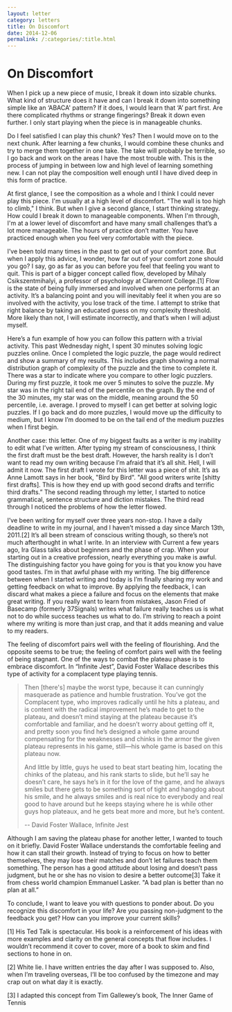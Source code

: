 ```yaml
---
layout: letter
category: letters
title: On Discomfort
date: 2014-12-06
permalink: /:categories/:title.html
---
```


# On Discomfort

When I pick up a new piece of music, I break it down into sizable chunks. What kind of structure does it have and can I break it down into something simple like an ‘ABACA' pattern? If it does, I would learn that ‘A’ part first. Are there complicated rhythms or strange fingerings? Break it down even further. I only start playing when the piece is in manageable chunks.

Do I feel satisfied I can play this chunk? Yes? Then I would move on to the next chunk. After learning a few chunks, I would combine these chunks and try to merge them together in one take. The take will probably be terrible, so I go back and work on the areas I have the most trouble with. This is the process of jumping in between low and high level of learning something new. I can not play the composition well enough until I have dived deep in this form of practice.

At first glance, I see the composition as a whole and I think I could never play this piece. I'm usually at a high level of discomfort. "The wall is too high to climb," I think. But when I give a second glance, I start thinking strategy. How could I break it down to manageable components. When I'm through, I'm at a lower level of discomfort and have many small challenges that’s a lot more manageable. The hours of practice don’t matter. You have practiced enough when you feel very comfortable with the piece.

I’ve been told many times in the past to get out of your comfort zone. But when I apply this advice, I wonder, how far out of your comfort zone should you go? I say, go as far as you can before you feel that feeling you want to quit. This is part of a bigger concept called flow, developed by Mihaly Csikszentmihalyi, a professor of psychology at Claremont College.[1] Flow is the state of being fully immersed and involved when one performs at an activity. It’s a balancing point and you will inevitably feel it when you are so involved with the activity, you lose track of the time. I attempt to strike that right balance by taking an educated guess on my complexity threshold. More likely than not, I will estimate incorrectly, and that’s when I will adjust myself.

Here’s a fun example of how you can follow this pattern with a trivial activity. This past Wednesday night, I spent 30 minutes solving logic puzzles online. Once I completed the logic puzzle, the page would redirect and show a summary of my results. This includes graph showing a normal distribution graph of complexity of the puzzle and the time to complete it. There was a star to indicate where you compare to other logic puzzlers. During my first puzzle, it took me over 5 minutes to solve the puzzle. My star was in the right tail end of the percentile on the graph. By the end of the 30 minutes, my star was on the middle, meaning around the 50 percentile, i.e. average. I proved to myself I can get better at solving logic puzzles. If I go back and do more puzzles, I would move up the difficulty to medium, but I know I’m doomed to be on the tail end of the medium puzzles when I first begin.

Another case: this letter. One of my biggest faults as a writer is my inability to edit what I’ve written. After typing my stream of consciousness, I think the first draft must be the best draft. However, the harsh reality is I don’t want to read my own writing because I’m afraid that it’s all shit. Hell, I will admit it now. The first draft I wrote for this letter was a piece of shit. It’s as Anne Lamott says in her book, "Bird by Bird". "All good writers write [shitty first drafts]. This is how they end up with good second drafts and terrific third drafts.” The second reading through my letter, I started to notice grammatical, sentence structure and diction mistakes. The third read through I noticed the problems of how the letter flowed.

I’ve been writing for myself over three years non-stop. I have a daily deadline to write in my journal, and I haven’t missed a day since March 13th, 2011.[2] It’s all been stream of conscious writing though, so there’s not much afterthought in what I write. In an interview with Current a few years ago, Ira Glass talks about beginners and the phase of crap. When your starting out in a creative profession, nearly everything you make is awful. The distinguishing factor you have going for you is that you know you have good tastes. I’m in that awful phase with my writing. The big difference between when I started writing and today is I’m finally sharing my work and getting feedback on what to improve. By applying the feedback, I can discard what makes a piece a failure and focus on the elements that make great writing. If you really want to learn from mistakes, Jason Fried of Basecamp (formerly 37Signals) writes what failure really teaches us is what not to do while success teaches us what to do. I’m striving to reach a point where my writing is more than just crap, and that it adds meaning and value to my readers.

The feeling of discomfort pairs well with the feeling of flourishing. And the opposite seems to be true; the feeling of comfort pairs well with the feeling of being stagnant. One of the ways to combat the plateau phase is to embrace discomfort. In “Infinite Jest”, David Foster Wallace describes this type of activity for a complacent type playing tennis.

> Then [there's] maybe the worst type, because it can cunningly masquerade as patience and humble frustration. You’ve got the Complacent type, who improves radically until he hits a plateau, and is content with the radical improvement he’s made to get to the plateau, and doesn’t mind staying at the plateau because it’s comfortable and familiar, and he doesn’t worry about getting off it, and pretty soon you find he’s designed a whole game around compensating for the weaknesses and chinks in the armor the given plateau represents in his game, still—his whole game is based on this plateau now.
>
> And little by little, guys he used to beat start beating him, locating the chinks of the plateau, and his rank starts to slide, but he’ll say he doesn’t care, he says he’s in it for the love of the game, and he always smiles but there gets to be something sort of tight and hangdog about his smile, and he always smiles and is real nice to everybody and real good to have around but he keeps staying where he is while other guys hop plateaux, and he gets beat more and more, but he’s content.
>
> -- David Foster Wallace, Infinite Jest

Although I am saving the plateau phase for another letter, I wanted to touch on it briefly. David Foster Wallace understands the comfortable feeling and how it can stall their growth. Instead of trying to focus on how to better themselves, they may lose their matches and don’t let failures teach them something. The person has a good attitude about losing and doesn’t pass judgment, but he or she has no vision to desire a better outcome[3] Take it from chess world champion Emmanuel Lasker. "A bad plan is better than no plan at all.”

To conclude, I want to leave you with questions to ponder about. Do you recognize this discomfort in your life? Are you passing non-judgment to the feedback you get? How can you improve your current skills?

[1] His Ted Talk is spectacular. His book is a reinforcement of his ideas with more examples and clarity on the general concepts that flow includes. I wouldn’t recommend it cover to cover, more of a book to skim and find sections to hone in on.

[2] White lie. I have written entries the day after I was supposed to. Also, when I’m traveling overseas, I’ll be too confused by the timezone and may crap out on what day it is exactly.

[3] I adapted this concept from Tim Gallewey’s book, The Inner Game of Tennis
